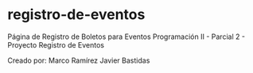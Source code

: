 # registro-de-eventos
Página de Registro de Boletos para Eventos
Programación II - Parcial 2 - Proyecto
  Registro de Eventos

Creado por: 
  Marco Ramírez
  Javier Bastidas

